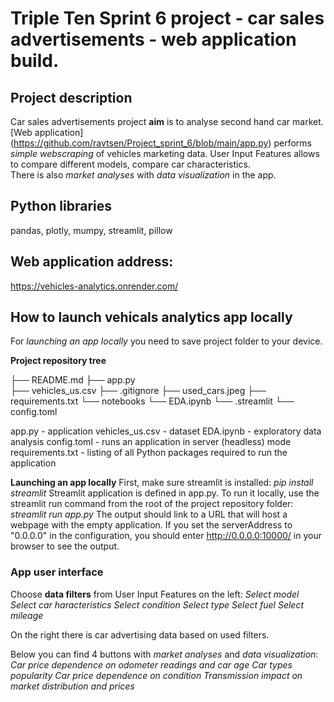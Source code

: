 # Triple Ten Sprint 6 project - car sales advertisements - web application build.

## Project description

Car sales advertisements project **aim** is to analyse second hand car market.
[Web application] (https://github.com/ravtsen/Project_sprint_6/blob/main/app.py) performs *simple webscraping* of vehicles marketing data.
User Input Features allows to compare different models, compare car characteristics.    
There is also *market analyses* with *data visualization* in the app.

## Python libraries 

pandas, plotly, mumpy, streamlit, pillow

## Web application address:
https://vehicles-analytics.onrender.com/


## How to launch vehicals analytics app locally
For *launching an app locally* you need to save project folder to your device.

**Project repository tree**

├── README.md
├── app.py              
├── vehicles_us.csv
├── .gitignore
├── used_cars.jpeg
├── requirements.txt
└── notebooks
    └── EDA.ipynb
└── .streamlit
    └── config.toml

app.py - application
vehicles_us.csv - dataset
EDA.ipynb - exploratory data analysis 
config.toml - runs an application in server (headless) mode
requirements.txt - listing of all Python packages required to run the application

**Launching an app locally**
First, make sure streamlit is installed:
*pip install streamlit*
Streamlit application is defined in app.py. To run it locally, use the streamlit run command from the root of the project repository folder:
*streamlit run app.py*
The output should link to a URL that will host a webpage with the empty application. If you set the serverAddress to "0.0.0.0" in the configuration, you should enter http://0.0.0.0:10000/ in your browser to see the output.

### App user interface
Choose **data filters** from User Input Features on the left:
*Select model*
*Select car haracteristics*
*Select condition*
*Select type*
*Select fuel*
*Select mileage*

On the right there is car advertising data based on used filters.

Below you can find 4 buttons with *market analyses* and *data visualization*:
*Car price dependence on odometer readings and car age*
*Car types popularity*
*Car price dependence on condition*
*Transmission impact on market distribution and prices*
